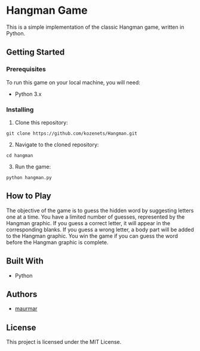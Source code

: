 # Hangman Game

This is a simple implementation of the classic Hangman game, written in Python.

## Getting Started

### Prerequisites

To run this game on your local machine, you will need:

- Python 3.x

### Installing

1. Clone this repository:

```
git clone https://github.com/kozenets/Hangman.git
```

2. Navigate to the cloned repository:

```
cd hangman
```

3. Run the game:

```
python hangman.py
```

## How to Play

The objective of the game is to guess the hidden word by suggesting letters one at a time. You have a limited number of guesses, represented by the Hangman graphic. If you guess a correct letter, it will appear in the corresponding blanks. If you guess a wrong letter, a body part will be added to the Hangman graphic. You win the game if you can guess the word before the Hangman graphic is complete.

## Built With

- Python

## Authors

- [maurmar](https://github.com/maurm4r)

## License

This project is licensed under the MIT License.
